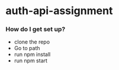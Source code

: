 # auth-api-assignment

### How do I get set up? ###

 - clone the repo
 - Go to path
 - run npm install
 - run npm start
